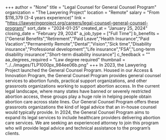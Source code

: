 +++
author = "None"
title = "Legal Counsel for General Counsel Program"
organization = "The Lawyering Project"
location = "Remote"
salary = "From $116,379 (3-4 years experience)"
link = "https://lawyeringproject.org/careers/legal-counsel-general-counsel-program/"
sort_date = "2024-01-25"
created_at = "January 25, 2024"
closing_date = "February 29, 2024"
a_job_type = ["Full Time"]
b_benefits = ["General Benefits","Retirement","Paid Leave","Health Insurance","Paid Vacation","Permanently Remote","Dental","Vision","Sick time","Disability insurance","Professional development","Life insurance","FSA","Long-term disability insurance","Short-term disability insurance"]
c_feedback = ""
aa_degrees_required = "Law degree required"
thumbnail = "../../images/TLP1000px_984ee06b.png"
+++
In 2023, the Lawyering Project launched the General Counsel Program. Housed in our Access & Innovation Program, the General Counsel Program provides general counsel services to abortion funds, practical support organizations, and other grassroots organizations working to support abortion access.  In the current legal landscape, where many states have banned or severely restricted abortion access, these groups play a huge role in helping people obtain abortion care across state lines. Our General Counsel Program offers these grassroots organizations the kind of legal advice that an in-house counsel would typically provide.  In 2024, the General Counsel Program aims to expand its legal services to include healthcare providers delivering abortion care services.  We are seeking an experienced attorney to join this program who will provide legal advice and technical assistance to the program’s clients.   